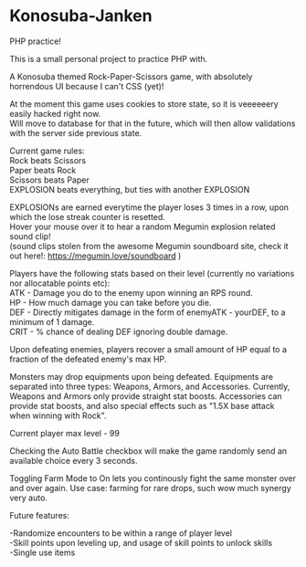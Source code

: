 # Konosuba-Janken
PHP practice!

This is a small personal project to practice PHP with.

A Konosuba themed Rock-Paper-Scissors game, with absolutely horrendous UI because I can't CSS (yet)!

At the moment this game uses cookies to store state, so it is veeeeeery easily hacked right now.   
Will move to database for that in the future, which will then allow validations with the server side previous state.  

Current game rules:  
Rock beats Scissors  
Paper beats Rock  
Scissors beats Paper  
EXPLOSION beats everything, but ties with another EXPLOSION  

EXPLOSIONs are earned everytime the player loses 3 times in a row, upon which the lose streak counter is resetted.  
Hover your mouse over it to hear a random Megumin explosion related sound clip!   
(sound clips stolen from the awesome Megumin soundboard site, check it out here!: https://megumin.love/soundboard )

Players have the following stats based on their level (currently no variations nor allocatable points etc):  
ATK - Damage you do to the enemy upon winning an RPS round.  
HP - How much damage you can take before you die.  
DEF - Directly mitigates damage in the form of enemyATK - yourDEF, to a minimum of 1 damage.   
CRIT - % chance of dealing DEF ignoring double damage.

Upon defeating enemies, players recover a small amount of HP equal to a fraction of the defeated enemy's max HP.

Monsters may drop equipments upon being defeated. 
Equipments are separated into three types: Weapons, Armors, and Accessories.
Currently, Weapons and Armors only provide straight stat boosts.
Accessories can provide stat boosts, and also special effects such as "1.5X base attack when winning with Rock".

Current player max level - 99

Checking the Auto Battle checkbox will make the game randomly send an available choice every 3 seconds.  

Toggling Farm Mode to On lets you continously fight the same monster over and over again. Use case: farming for rare drops, such wow much synergy very auto.

Future features:  

-Randomize encounters to be within a range of player level  
-Skill points upon leveling up, and usage of skill points to unlock skills  
-Single use items
